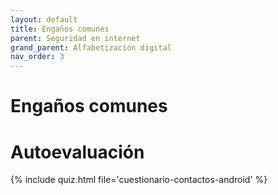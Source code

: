 ```yaml
---
layout: default
title: Engaños comunes
parent: Seguridad en internet
grand_parent: Alfabetización digital
nav_order: 3
---
```


# Engaños comunes

# Autoevaluación

{% include quiz.html file='cuestionario-contactos-android' %}